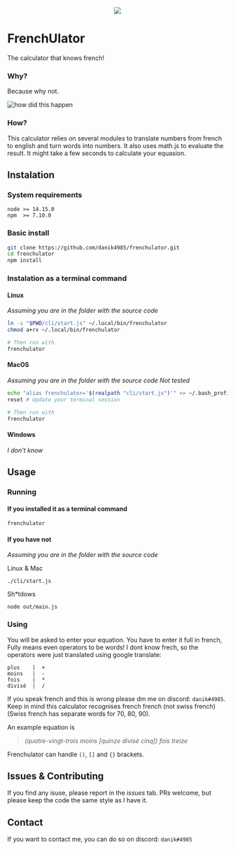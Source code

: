 <p align="center">
<img src="https://cdn.discordapp.com/attachments/590022219305058305/842865690146635786/Snimek_z_2021-05-14_22-47-09.png">
</p>

# FrenchUlator
The calculator that knows french!

### Why?
Because why not.

![how did this happen](https://cdn.discordapp.com/attachments/733703994018496564/843066260408500254/Snimek_z_2021-05-15_12-03-49.png)

### How?
This calculator relies on several modules to translate numbers from french to english and turn words into numbers. It also uses math.js to evaluate the result. It might take a few seconds to calculate your equasion.

## Instalation

### System requirements
```
node >= 14.15.0
npm  >= 7.10.0
```

### Basic install

```bash
git clone https://github.com/danik4985/frenchulator.git
cd frenchulator
npm install
```

### Instalation as a terminal command

#### Linux
*Assuming you are in the folder with the source code*
```bash
ln -s "$PWD/cli/start.js" ~/.local/bin/frenchulator
chmod a+rx ~/.local/bin/frenchulator

# Then run with
frenchulator
```

#### MacOS
*Assuming you are in the folder with the source code*
*Not tested*
```bash
echo "alias frenchulator='$(realpath "cli/start.js")'" >> ~/.bash_profile
reset # Update your terminal session

# Then run with
frenchulator
```

#### Windows
*I don't know*

## Usage

### Running

#### If you installed it as a terminal command
```bash
frenchulator
```

#### If you have not
*Assuming you are in the folder with the source code*

Linux & Mac
```
./cli/start.js
```

Sh*tdows
```
node out/main.js
```

### Using
You will be asked to enter your equation. You have to enter it full in french, Fully means even operators to be words!
I dont know frech, so the operators were just translated using google translate:
```
plus    |  +
moins   |  -
fois    |  *
divisé  |  /
```
If you speak french and this is wrong please dm me on discord: `danik#4985`. Keep in mind this calculator recognises french french (not swiss french) (Swiss french has separate words for 70, 80, 90).

An example equation is
> *(quatre-vingt-trois moins [quinze divisé cinq]) fois treize*

Frenchulator can handle `()`, `[]` and `{}` brackets.

## Issues & Contributing
If you find any isuse, please report in the *issues* tab.
PRs welcome, but please keep the code the same style as I have it.

## Contact
If you want to contact me, you can do so on discord: `danik#4985`
